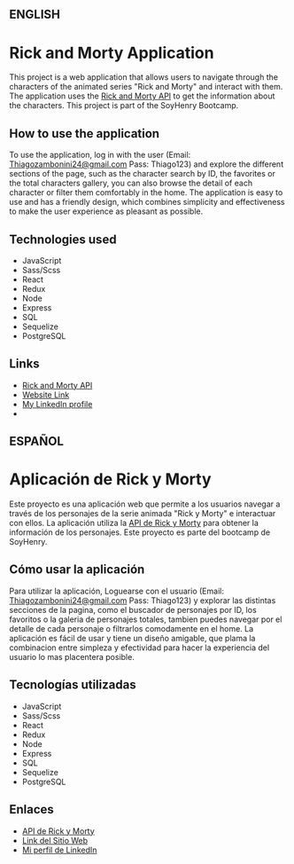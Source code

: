 ## ENGLISH

# Rick and Morty Application

This project is a web application that allows users to navigate through the characters of the animated series "Rick and Morty" and interact with them. The application uses the [Rick and Morty API](https://rickandmortyapi.com/) to get the information about the characters.
This project is part of the SoyHenry Bootcamp.

## How to use the application

To use the application, log in with the user (Email: Thiagozambonini24@gmail.com Pass: Thiago123) and explore the different sections of the page, such as the character search by ID, the favorites or the total characters gallery, you can also browse the detail of each character or filter them comfortably in the home. The application is easy to use and has a friendly design, which combines simplicity and effectiveness to make the user experience as pleasant as possible.

## Technologies used

- JavaScript
- Sass/Scss
- React
- Redux
- Node
- Express
- SQL
- Sequelize
- PostgreSQL

## Links
- [Rick and Morty API](https://rickandmortyapi.com/)
- [Website Link](https://rickandmortyapi.com/)
- [My LinkedIn profile](https://www.linkedin.com/in/thiago-javier-martins)
- 
## ESPAÑOL

# Aplicación de Rick y Morty

Este proyecto es una aplicación web que permite a los usuarios navegar a través de los personajes de la serie animada "Rick y Morty" e interactuar con ellos. La aplicación utiliza la [API de Rick y Morty](https://rickandmortyapi.com/) para obtener la información de los personajes.
Este proyecto es parte del bootcamp de SoyHenry.

## Cómo usar la aplicación

Para utilizar la aplicación, Loguearse con el usuario (Email: Thiagozambonini24@gmail.com Pass: Thiago123) y explorar las distintas secciones de la pagina, como el buscador de personajes por ID, los favoritos o la galeria de personajes totales, tambien puedes navegar por el detalle de cada personaje o filtrarlos comodamente en el home. La aplicación es fácil de usar y tiene un diseño amigable, que plama la combinacion entre simpleza y efectividad para hacer la experiencia del usuario lo mas placentera posible.

## Tecnologías utilizadas

- JavaScript
- Sass/Scss
- React
- Redux
- Node
- Express
- SQL
- Sequelize
- PostgreSQL

## Enlaces
- [API de Rick y Morty](https://rickandmortyapi.com/)
- [Link del Sitio Web](https://rickandmortyapi.com/)
- [Mi perfil de LinkedIn](https://www.linkedin.com/in/thiago-javier-martins)
